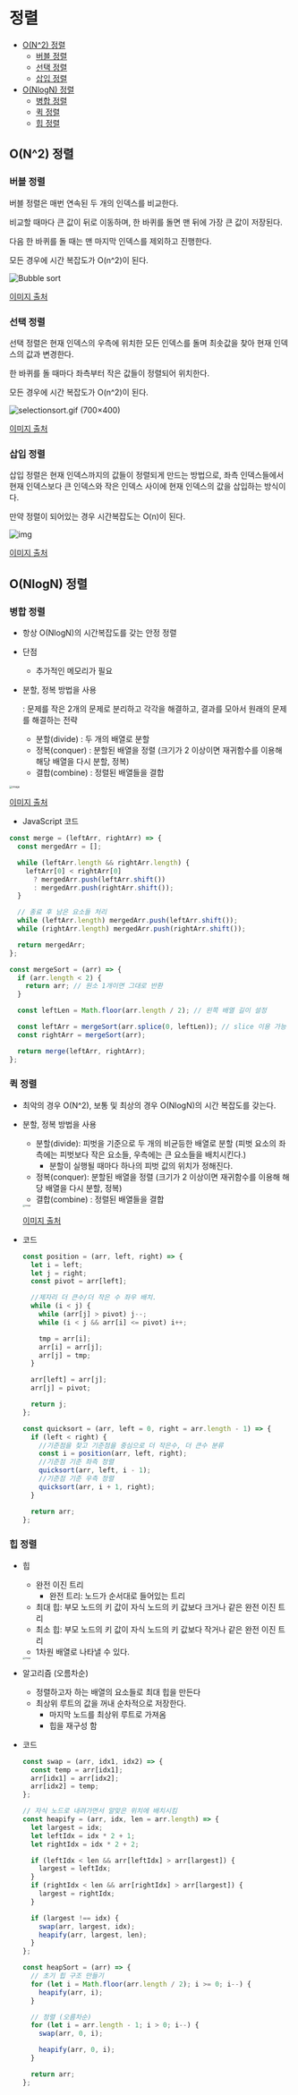 # 정렬

- [O(N^2) 정렬](#정렬1)
  * [버블 정렬](#버블-정렬)
  * [선택 정렬](#선택-정렬)
  * [삽입 정렬](#삽입-정렬)
- [O(NlogN) 정렬](#정렬2)
  * [병합 정렬](#병합-정렬)
  * [퀵 정렬](#퀵-정렬)
  * [힙 정렬](#힙-정렬)

## O(N^2) 정렬

### 버블 정렬

버블 정렬은 매번 연속된 두 개의 인덱스를 비교한다.

비교할 때마다 큰 값이 뒤로 이동하며, 한 바퀴를 돌면 맨 뒤에 가장 큰 값이 저장된다.

다음 한 바퀴를 돌 때는 맨 마지막 인덱스를 제외하고 진행한다.

모든 경우에 시간 복잡도가 O(n^2)이 된다.

![Bubble sort](https://www.programmingsimplified.com/images/c/bubble-sort.gif)

[이미지 출처](https://www.programmingsimplified.com/c/source-code/c-program-bubble-sort)



### 선택 정렬

선택 정렬은 현재 인덱스의 우측에 위치한 모든 인덱스를 돌며 최솟값을 찾아 현재 인덱스의 값과 변경한다.

한 바퀴를 돌 때마다 좌측부터 작은 값들이 정렬되어 위치한다.

모든 경우에 시간 복잡도가 O(n^2)이 된다.

![selectionsort.gif (700×400)](https://hudi.kr/wp-content/uploads/2018/02/selectionsort.gif)

[이미지 출처](https://hudi.kr/%EC%A0%95%EB%A0%AC-%EC%95%8C%EA%B3%A0%EB%A6%AC%EC%A6%98-1-%EC%84%A0%ED%83%9D-%EC%A0%95%EB%A0%AC-selection-sort/selectionsort/)



### 삽입 정렬

삽입 정렬은 현재 인덱스까지의 값들이 정렬되게 만드는 방법으로, 좌측 인덱스들에서 현재 인덱스보다 큰 인덱스와 작은 인덱스 사이에 현재 인덱스의 값을 삽입하는 방식이다.

만약 정렬이 되어있는 경우 시간복잡도는 O(n)이 된다.

![img](https://media.vlpt.us/images/hwamoc/post/4baaa2bc-d48a-4f3b-a063-6538f6f59971/%EC%82%BD%EC%9E%851.gif)

[이미지 출처](https://gfycat.com/ko/densebaggyibis)



## O(NlogN) 정렬

### 병합 정렬

- 항상 O(NlogN)의 시간복잡도를 갖는 안정 정렬

- 단점

  - 추가적인 메모리가 필요 

- 분할, 정복 방법을 사용

  : 문제를 작은 2개의 문제로 분리하고 각각을 해결하고, 결과를 모아서 원래의 문제를 해결하는 전략

  - 분할(divide) : 두 개의 배열로 분할
  - 정복(conquer) : 분할된 배열을 정렬 (크기가 2 이상이면 재귀함수를 이용해 해당 배열을 다시 분할, 정복)
  - 결합(combine) : 정렬된 배열들을 결합

<img src="https://user-images.githubusercontent.com/70627979/148423849-609dd522-035c-4006-86a4-24dd099aa6b8.png" alt="image" style="zoom: 33%;" />

[이미지 출처](https://gmlwjd9405.github.io/2018/05/08/algorithm-merge-sort.html)



- JavaScript 코드

```js
const merge = (leftArr, rightArr) => {
  const mergedArr = [];

  while (leftArr.length && rightArr.length) {
    leftArr[0] < rightArr[0]
      ? mergedArr.push(leftArr.shift())
      : mergedArr.push(rightArr.shift());
  }

  // 종료 후 남은 요소들 처리
  while (leftArr.length) mergedArr.push(leftArr.shift());
  while (rightArr.length) mergedArr.push(rightArr.shift());

  return mergedArr;
};

const mergeSort = (arr) => {
  if (arr.length < 2) {
    return arr; // 원소 1개이면 그대로 반환
  }

  const leftLen = Math.floor(arr.length / 2); // 왼쪽 배열 길이 설정

  const leftArr = mergeSort(arr.splice(0, leftLen)); // slice 이용 가능
  const rightArr = mergeSort(arr);

  return merge(leftArr, rightArr);
};
```



### 퀵 정렬

- 최악의 경우 O(N^2), 보통 및 최상의 경우 O(NlogN)의 시간 복잡도를 갖는다.

- 분할, 정복 방법을 사용

  - 분할(divide): 피벗을 기준으로 두 개의 비균등한 배열로 분할 (피벗 요소의 좌측에는 피벗보다 작은 요소들, 우측에는 큰 요소들을 배치시킨다.)
    - 분할이 실행될 때마다 하나의 피벗 값의 위치가 정해진다.
  - 정복(conquer): 분할된 배열을 정렬 (크기가 2 이상이면 재귀함수를 이용해 해당 배열을 다시 분할, 정복)
  - 결합(combine) : 정렬된 배열들을 결합

  <img src="https://user-images.githubusercontent.com/70627979/148473897-fc619796-2fb0-4cd6-a81b-fd256a752407.png" alt="image" style="zoom: 25%;" />

  [이미지 출처](https://gmlwjd9405.github.io/2018/05/10/algorithm-quick-sort.html)

  

- 코드

  ```js
  const position = (arr, left, right) => {
    let i = left;
    let j = right;
    const pivot = arr[left];
  
    //제자리 더 큰수/더 작은 수 좌우 배치.
    while (i < j) {
      while (arr[j] > pivot) j--;
      while (i < j && arr[i] <= pivot) i++;
  
      tmp = arr[i];
      arr[i] = arr[j];
      arr[j] = tmp;
    }
  
    arr[left] = arr[j];
    arr[j] = pivot;
  
    return j;
  };
  
  const quicksort = (arr, left = 0, right = arr.length - 1) => {
    if (left < right) {
      //기준점을 찾고 기준점을 중심으로 더 작은수, 더 큰수 분류
      const i = position(arr, left, right);
      //기준점 기준 좌측 정렬
      quicksort(arr, left, i - 1);
      //기준점 기준 우측 정렬
      quicksort(arr, i + 1, right);
    }
  
    return arr;
  };
  ```

  

### 힙 정렬

- 힙

  - 완전 이진 트리
    - 완전 트리: 노드가 순서대로 들어있는 트리
  - 최대 힙: 부모 노드의 키 값이 자식 노드의 키 값보다 크거나 같은 완전 이진 트리
  - 최소 힙: 부모 노드의 키 값이 자식 노드의 키 값보다 작거나 같은 완전 이진 트리
  - 1차원 배열로 나타낼 수 있다.

  <img src="https://user-images.githubusercontent.com/70627979/148479250-aa3d6da2-c0ba-48de-be15-acdbc0bc1dc5.png" alt="image" style="zoom:25%;" />

- 알고리즘 (오름차순)

  - 정렬하고자 하는 배열의 요소들로 최대 힙을 만든다
  - 최상위 루트의 값을 꺼내 순차적으로 저장한다.
    - 마지막 노드를 최상위 루트로 가져옴
    - 힙을 재구성 함

- 코드

  ```js
  const swap = (arr, idx1, idx2) => {
    const temp = arr[idx1];
    arr[idx1] = arr[idx2];
    arr[idx2] = temp;
  };
  
  // 자식 노드로 내려가면서 알맞은 위치에 배치시킴
  const heapify = (arr, idx, len = arr.length) => {
    let largest = idx;
    let leftIdx = idx * 2 + 1;
    let rightIdx = idx * 2 + 2;
  
    if (leftIdx < len && arr[leftIdx] > arr[largest]) {
      largest = leftIdx;
    }
    if (rightIdx < len && arr[rightIdx] > arr[largest]) {
      largest = rightIdx;
    }
  
    if (largest !== idx) {
      swap(arr, largest, idx);
      heapify(arr, largest, len);
    }
  };
  
  const heapSort = (arr) => {
    // 초기 힙 구조 만들기
    for (let i = Math.floor(arr.length / 2); i >= 0; i--) {
      heapify(arr, i);
    }
  
    // 정렬 (오름차순)
    for (let i = arr.length - 1; i > 0; i--) {
      swap(arr, 0, i);
  
      heapify(arr, 0, i);
    }
  
    return arr;
  };
  ```

  

